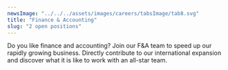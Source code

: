 ```yaml
---
newsImage: "../../../assets/images/careers/tabsImage/tab8.svg"
title: "Finance & Accounting"
slug: "2 open positions"
---
```


Do you like finance and accounting? Join our F&A team to speed up our rapidly growing business. Directly contribute to our international expansion and discover what it is like to work with an all-star team.